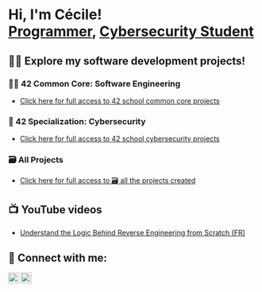 <h1>Hi, I'm Cécile! <br/><a href="https://github.com/cduffaut">Programmer</a>, <a href="https://www.linkedin.com/in/cécile-duffaut-7524b8305/">Cybersecurity Student</a></h1>

<h2>👨‍💻 Explore my software development projects!</h2>

<h3> 👩‍🔬 42 Common Core: Software Engineering</h3>

  - [Click here for full access to 42 school common core projects](https://github.com/cduffaut/42-projects-while-common-core)

<h3> 🔐 42 Specialization: Cybersecurity</h3>

  - [Click here for full access to 42 school cybersecurity projects](https://github.com/cduffaut/42-projects-specializing-in-cybersecurity)
    
<h3> 🗃️ All Projects</h3>

  - [Click here for full access to 🗃️ all the projects created](https://github.com/cduffaut?tab=repositories)

<h2>📺 YouTube videos</h2>

  - [Understand the Logic Behind Reverse Engineering from Scratch (FR)](https://www.youtube.com/watch?v=FGiS0pTf1x4&t=1092s)

<h2>🤳 Connect with me:</h2>

[<img align="left" alt="cduffaut | LinkedIn" width="22px" src="https://img.icons8.com/color/48/linkedin.png" />][linkedin]
[<img align="left" alt="cduffaut | YouTube" width="22px" src="https://img.icons8.com/color/48/youtube-play.png" />][youtube]

[linkedin]: https://www.linkedin.com/in/cécile-duffaut-7524b8305/
[youtube]: https://www.youtube.com/@cecilealicemarie
